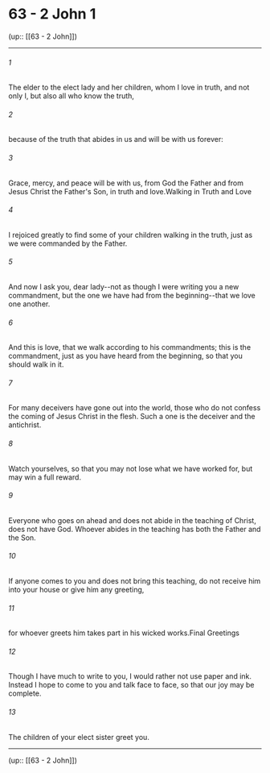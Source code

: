 # 63 - 2 John 1

(up:: [[63 - 2 John]])

***


###### 1 
The elder to the elect lady and her children, whom I love in truth, and not only I, but also all who know the truth, 

###### 2 
because of the truth that abides in us and will be with us forever: 

###### 3 
Grace, mercy, and peace will be with us, from God the Father and from Jesus Christ the Father's Son, in truth and love.Walking in Truth and Love 

###### 4 
I rejoiced greatly to find some of your children walking in the truth, just as we were commanded by the Father. 

###### 5 
And now I ask you, dear lady--not as though I were writing you a new commandment, but the one we have had from the beginning--that we love one another. 

###### 6 
And this is love, that we walk according to his commandments; this is the commandment, just as you have heard from the beginning, so that you should walk in it. 

###### 7 
For many deceivers have gone out into the world, those who do not confess the coming of Jesus Christ in the flesh. Such a one is the deceiver and the antichrist. 

###### 8 
Watch yourselves, so that you may not lose what we have worked for, but may win a full reward. 

###### 9 
Everyone who goes on ahead and does not abide in the teaching of Christ, does not have God. Whoever abides in the teaching has both the Father and the Son. 

###### 10 
If anyone comes to you and does not bring this teaching, do not receive him into your house or give him any greeting, 

###### 11 
for whoever greets him takes part in his wicked works.Final Greetings 

###### 12 
Though I have much to write to you, I would rather not use paper and ink. Instead I hope to come to you and talk face to face, so that our joy may be complete. 

###### 13 
The children of your elect sister greet you.

***

(up:: [[63 - 2 John]])
